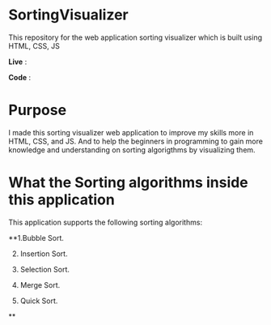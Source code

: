 # SortingVisualizer
This repository for the web application sorting visualizer which is built using HTML, CSS, JS

**Live** :

**Code** :
# Purpose
I made this sorting visualizer web application to improve my skills more in HTML, CSS, and JS. And to help the beginners in programming to gain more knowledge and understanding on sorting algorigthms by visualizing them.

# What the Sorting algorithms inside this application
This application supports the following sorting algorithms:

**1.Bubble Sort.

2. Insertion Sort.
  
3. Selection Sort.
 
4. Merge Sort.
 
5. Quick Sort.

**
